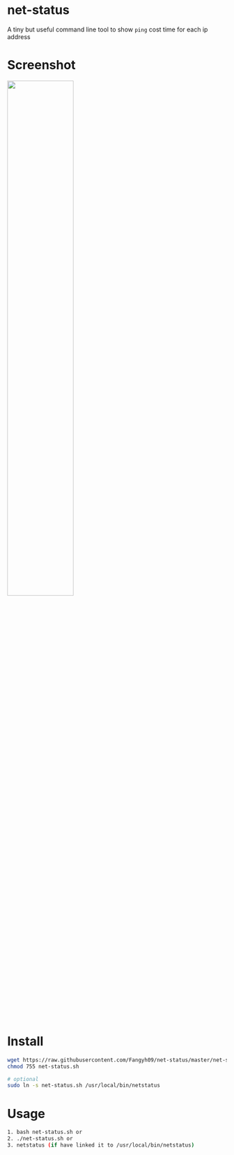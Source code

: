 # net-status
A tiny but useful command line tool to show `ping` cost time for each ip address

# Screenshot
<img src="https://ws4.sinaimg.cn/large/006tNc79ly1fozhp81nv5j30pc066mx9.jpg" width="55%" height="55%">

# Install
```bash
wget https://raw.githubusercontent.com/Fangyh09/net-status/master/net-status.sh
chmod 755 net-status.sh

# optional 
sudo ln -s net-status.sh /usr/local/bin/netstatus
```

# Usage
```bash
1. bash net-status.sh or 
2. ./net-status.sh or
3. netstatus (if have linked it to /usr/local/bin/netstatus)
```
